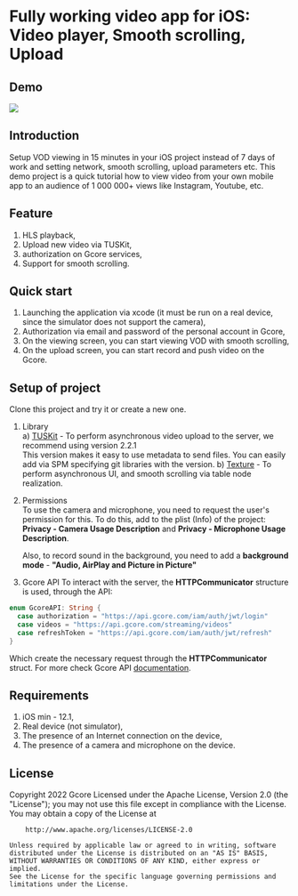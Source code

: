 # Fully working video app for iOS: Video player, Smooth scrolling, Upload

## Demo
<img src="/gif/iOS_Vod_demo_github.gif"/>

## Introduction
Setup VOD viewing in 15 minutes in your iOS project instead of 7 days of work and setting network, smooth scrolling, upload parameters etc. This demo project is a quick tutorial how to view video from your own mobile app to an audience of 1 000 000+ views like Instagram, Youtube, etc.

## Feature
1) HLS playback,
2) Upload new video via TUSKit,
3) authorization on Gcore services,
4) Support for smooth scrolling.
 
## Quick start 
  1) Launching the application via xcode (it must be run on a real device, since the simulator does not support the camera),
  2) Authorization via email and password of the personal account in Gcore,
  3) On the viewing screen, you can start viewing VOD with smooth scrolling,
  4) On the upload screen, you can start record and push video on the Gcore.

## Setup of project
Clone this project and try it or create a new one.

1) Library <br />
    a) [TUSKit](https://github.com/tus/TUSKit) - To perform asynchronous video upload to the server, we recommend using  version 2.2.1   
This version makes it easy to use metadata to send files. You can easily add via SPM specifying git libraries with the version.
    b) [Texture](https://github.com/TextureGroup/Texture) - To perform asynchronous UI, and smooth scrolling via table node realization.
  
2) Permissions <br />
  To use the camera and microphone, you need to request the user's permission for this. To do this, add to the plist (Info) of the project:
  **Privacy - Camera Usage Description** and **Privacy - Microphone Usage Description**. <br />

    Also, to record sound in the background, you need to add a **background mode** - **"Audio, AirPlay and Picture in Picture"**

3) Gcore API
  To interact with the server, the **HTTPCommunicator** structure is used, through the API:
  ```swift
enum GcoreAPI: String {
    case authorization = "https://api.gcore.com/iam/auth/jwt/login"
    case videos = "https://api.gcore.com/streaming/videos"
    case refreshToken = "https://api.gcore.com/iam/auth/jwt/refresh"
}
  ```
  Which create the necessary request through the **HTTPCommunicator** struct.
  For more check Gcore API [documentation](https://apidocs.gcore.com/streaming).
  
## Requirements
  1) iOS min - 12.1,
  2) Real device (not simulator),
  3) The presence of an Internet connection on the device,
  4) The presence of a camera and microphone on the device.
  
## License
Copyright 2022 Gcore
    Licensed under the Apache License, Version 2.0 (the "License");
    you may not use this file except in compliance with the License.
    You may obtain a copy of the License at

        http://www.apache.org/licenses/LICENSE-2.0

    Unless required by applicable law or agreed to in writing, software
    distributed under the License is distributed on an "AS IS" BASIS,
    WITHOUT WARRANTIES OR CONDITIONS OF ANY KIND, either express or implied.
    See the License for the specific language governing permissions and
    limitations under the License.

